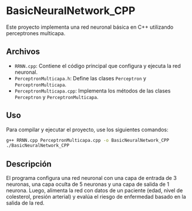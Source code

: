 
# BasicNeuralNetwork_CPP

Este proyecto implementa una red neuronal básica en C++ utilizando perceptrones multicapa.

## Archivos

- `RRNN.cpp`: Contiene el código principal que configura y ejecuta la red neuronal.
- `PerceptronMulticapa.h`: Define las clases `Perceptron` y `PerceptronMulticapa`.
- `PerceptronMulticapa.cpp`: Implementa los métodos de las clases `Perceptron` y `PerceptronMulticapa`.

## Uso

Para compilar y ejecutar el proyecto, use los siguientes comandos:

```sh
g++ RRNN.cpp PerceptronMulticapa.cpp -o BasicNeuralNetwork_CPP
./BasicNeuralNetwork_CPP
```

## Descripción

El programa configura una red neuronal con una capa de entrada de 3 neuronas, una capa oculta de 5 neuronas y una capa de salida de 1 neurona. Luego, alimenta la red con datos de un paciente (edad, nivel de colesterol, presión arterial) y evalúa el riesgo de enfermedad basado en la salida de la red.
